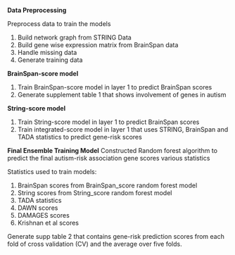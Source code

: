 

**Data Preprocessing**

Preprocess data to train the models
1. Build network graph from STRING Data
2. Build gene wise expression matrix from BrainSpan data
3. Handle missing data
4. Generate training data

**BrainSpan-score model**

1. Train BrainSpan-score model in layer 1 to predict BrainSpan scores
2. Generate supplement table 1 that shows involvement of genes in autism

**String-score model**
1. Train String-score model in layer 1 to predict BrainSpan scores
2. Train integrated-score model in layer 1 that uses STRING, BrainSpan and TADA statistics to predict gene-risk scores

**Final Ensemble Training Model**
Constructed Random forest algorithm to predict the final autism-risk association gene scores various statistics

Statistics used to train models:
1. BrainSpan scores from BrainSpan_score random forest model
2. String scores from String_score random forest model
3. TADA statistics
4. DAWN scores
5. DAMAGES scores
6. Krishnan et al scores

Generate supp table 2 that contains gene-risk prediction scores from each fold of cross validation (CV) and the average over five folds.
